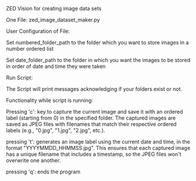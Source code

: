 ZED Vision for creating image data sets

One File: zed_image_dataset_maker.py



User Configuration of File:

Set numbered_folder_path to the folder which you want to store images in a number ordered list


Set date_folder_path to the folder in which you want the images to be stored in order of date and time they were taken



Run Script: 

The Script will print messages acknowledging if your folders exist or not.


Functionality while script is running:

Pressing 'c':
key to capture the current image and save it with an ordered label (starting from 0) in the specified folder.
The captured images are saved as JPEG files with filenames that match their respective ordered labels (e.g., "0.jpg", "1.jpg", "2.jpg", etc.).

pressing 't':
generates an image label using the current date and time, in the format "YYYYMMDD_HHMMSS.jpg". 
This ensures that each captured image has a unique filename that includes a timestamp, so the JPEG files won't overwrite one another.

pressing 'q':
ends the program
